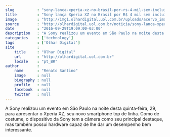 ```yaml
---
slug          : "sony-lanca-xperia-xz-no-brasil-por-rs-4-mil-sem-incluir-fones-na-embalagem"
title         : "Sony lança Xperia XZ no Brasil por R$ 4 mil sem incluir fones na embalagem"
image         : "http://img1.olhardigital.uol.com.br/uploads/acervo_imagens/2016/09/20160929201618_660_420.jpg"
source        : "http://olhardigital.uol.com.br/noticia/sony-lanca-xperia-xz-no-brasil-por-r-4-mil-sem-incluir-fones-na-embalagem/62637"
date          : "2016-09-29T19:09:00-03:00"
description   : "A Sony realizou um evento em São Paulo na noite desta quinta-feira, 29, para apresentar o Xperia XZ, seu novo smartphone top de linha. Como de costume, o dispositivo da Sony tem a câmera como seu principal destaque, mas também possui hardware capaz de lhe dar um desempenho bem interessante."
categories    : ['technology']
tags          : ['Olhar Digital']
site          :
    title     : "Olhar Digital"
    url       : "http://olhardigital.uol.com.br"
    locale    : "pt_BR"
author        :
    name      : "Renato Santino"
    image     : null
    biography : null
    profile   : null
    facebook  : null
    twitter   : null
---
```


A Sony realizou um evento em São Paulo na noite desta quinta-feira, 29, para apresentar o Xperia XZ, seu novo smartphone top de linha. Como de costume, o dispositivo da Sony tem a câmera como seu principal destaque, mas também possui hardware capaz de lhe dar um desempenho bem interessante.
